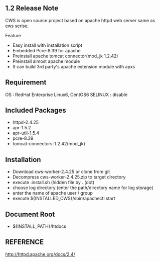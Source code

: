 ## 1.2 Release Note
CWS is open source project based on apache httpd web server same as ews serise.

Feature
- Easy install with installation script
- Embedded Pcre-8.39 for apache
- Preinstall apache tomcat connector(mod_jk 1.2.42)
- Preinstall almost apache module
- It can build 3rd party's apache extension module with apxs

## Requirement
OS : RedHat Enterprise Linux6, CentOS6
SELINUX : disable

## Included Packages
 - httpd-2.4.25
 - apr-1.5.2
 - apr-util-1.5.4
 - pcre-8.39
 - tomcat-connectors-1.2.42(mod_jk)

## Installation
 - Download cws-worker-2.4.25 or clone from git
 - Decompress cws-worker-2.4.25.zip to target directory
 - execute .install.sh (hidden file by . (dot)
 - choose log directory (enter the path/directory name for log storage)
 - enter the name of apache user / group
 - execute ${INSTALLED_CWS}/sbin/apachectl start


## Document Root
 - ${INSTALL_PATH}/htdocs

## REFERENCE
http://httpd.apache.org/docs/2.4/

